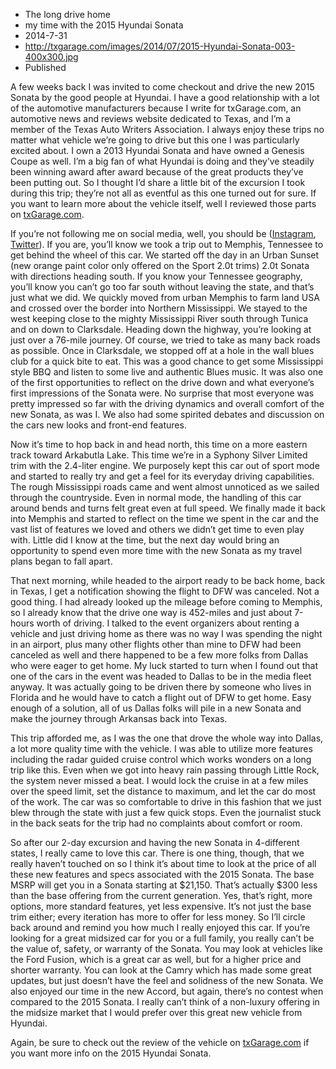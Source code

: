 * The long drive home
* my time with the 2015 Hyundai Sonata
* 2014-7-31
* http://txgarage.com/images/2014/07/2015-Hyundai-Sonata-003-400x300.jpg
* Published

A few weeks back I was invited to come checkout and drive the new 2015 Sonata by the good people at Hyundai. I have a good relationship with a lot of the automotive manufacturers because I write for txGarage.com, an automotive news and reviews website dedicated to Texas, and I’m a member of the Texas Auto Writers Association. I always enjoy these trips no matter what vehicle we’re going to drive but this one I was particularly excited about. I own a 2013 Hyundai Sonata and have owned a Genesis Coupe as well. I’m a big fan of what Hyundai is doing and they’ve steadily been winning award after award because of the great products they’ve been putting out. So I thought I’d share a little bit of the excursion I took during this trip; they’re not all as eventful as this one turned out for sure. If you want to learn more about the vehicle itself, well I reviewed those parts on [txGarage.com](http://txgarage.com/2014/08/quick-drive-review-with-the-2015-hyundai-sonata/). 

If you’re not following me on social media, well, you should be ([Instagram](http://instagram.com/adamaoc/), [Twitter](http://twitter.com/adamaoc)). If you are, you’ll know we took a trip out to Memphis, Tennessee to get behind the wheel of this car. We started off the day in an Urban Sunset (new orange paint color only offered on the Sport 2.0t trims) 2.0t Sonata with directions heading south. If you know your Tennessee geography, you’ll know you can’t go too far south without leaving the state, and that’s just what we did. We quickly moved from urban Memphis to farm land USA and crossed over the border into Northern Mississippi. We stayed to the west keeping close to the mighty Mississippi River south through Tunica and on down to Clarksdale. Heading down the highway, you’re looking at just over a 76-mile journey. Of course, we tried to take as many back roads as possible. Once in Clarksdale, we stopped off at a hole in the wall blues club for a quick bite to eat. This was a good chance to get some Mississippi style BBQ and listen to some live and authentic Blues music. It was also one of the first opportunities to reflect on the drive down and what everyone’s first impressions of the Sonata were. No surprise that most everyone was pretty impressed so far with the driving dynamics and overall comfort of the new Sonata, as was I. We also had some spirited debates and discussion on the cars new looks and front-end features.

Now it’s time to hop back in and head north, this time on a more eastern track toward Arkabutla Lake. This time we’re in a Syphony Silver Limited trim with the 2.4-liter engine. We purposely kept this car out of sport mode and started to really try and get a feel for its everyday driving capabilities. The rough Mississippi roads came and went almost unnoticed as we sailed through the countryside. Even in normal mode, the handling of this car around bends and turns felt great even at full speed.
We finally made it back into Memphis and started to reflect on the time we spent in the car and the vast list of features we loved and others we didn’t get time to even play with. Little did I know at the time, but the next day would bring an opportunity to spend even more time with the new Sonata as my travel plans began to fall apart.

That next morning, while headed to the airport ready to be back home, back in Texas, I get a notification showing the flight to DFW was canceled. Not a good thing. I had already looked up the mileage before coming to Memphis, so I already know that the drive one way is 452-miles and just about 7-hours worth of driving. I talked to the event organizers about renting a vehicle and just driving home as there was no way I was spending the night in an airport, plus many other flights other than mine to DFW had been canceled as well and there happened to be a few more folks from Dallas who were eager to get home. My luck started to turn when I found out that one of the cars in the event was headed to Dallas to be in the media fleet anyway. It was actually going to be driven there by someone who lives in Florida and he would have to catch a flight out of DFW to get home. Easy enough of a solution, all of us Dallas folks will pile in a new Sonata and make the journey through Arkansas back into Texas.

This trip afforded me, as I was the one that drove the whole way into Dallas, a lot more quality time with the vehicle. I was able to utilize more features including the radar guided cruise control which works wonders on a long trip like this. Even when we got into heavy rain passing through Little Rock, the system never missed a beat. I would lock the cruise in at a few miles over the speed limit, set the distance to maximum, and let the car do most of the work. The car was so comfortable to drive in this fashion that we just blew through the state with just a few quick stops. Even the journalist stuck in the back seats for the trip had no complaints about comfort or room.

So after our 2-day excursion and having the new Sonata in 4-different states, I really came to love this car. There is one thing, though, that we really haven’t touched on so I think it’s about time to look at the price of all these new features and specs associated with the 2015 Sonata. The base MSRP will get you in a Sonata starting at $21,150. That’s actually $300 less than the base offering from the current generation. Yes, that’s right, more options, more standard features, yet less expensive. It’s not just the base trim either; every iteration has more to offer for less money. So I’ll circle back around and remind you how much I really enjoyed this car. If you’re looking for a great midsized car for you or a full family, you really can’t be the value of, safety, or warranty of the Sonata. You may look at vehicles like the Ford Fusion, which is a great car as well, but for a higher price and shorter warranty. You can look at the Camry which has made some great updates, but just doesn’t have the feel and solidness of the new Sonata. We also enjoyed our time in the new Accord, but again, there’s no contest when compared to the 2015 Sonata. I really can’t think of a non-luxury offering in the midsize market that I would prefer over this great new vehicle from Hyundai.

Again, be sure to check out the review of the vehicle on [txGarage.com](http://txgarage.com/2014/08/quick-drive-review-with-the-2015-hyundai-sonata/) if you want more info on the 2015 Hyundai Sonata. 
